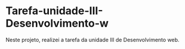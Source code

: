 # Tarefa-unidade-III-Desenvolvimento-w
Neste projeto, realizei a tarefa da unidade III de Desenvolvimento web.          
           